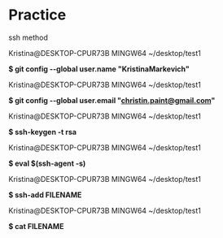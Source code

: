 # Practice

ssh method


Kristina@DESKTOP-CPUR73B MINGW64 ~/desktop/test1

**$ git config --global user.name "KristinaMarkevich"**

Kristina@DESKTOP-CPUR73B MINGW64 ~/desktop/test1

**$ git config --global user.email "christin.paint@gmail.com"**

Kristina@DESKTOP-CPUR73B MINGW64 ~/desktop/test1

**$ ssh-keygen -t rsa**


Kristina@DESKTOP-CPUR73B MINGW64 ~/desktop/test1

**$ eval $(ssh-agent -s)**


Kristina@DESKTOP-CPUR73B MINGW64 ~/desktop/test1

**$ ssh-add FILENAME**

Kristina@DESKTOP-CPUR73B MINGW64 ~/desktop/test1

**$ cat FILENAME**
